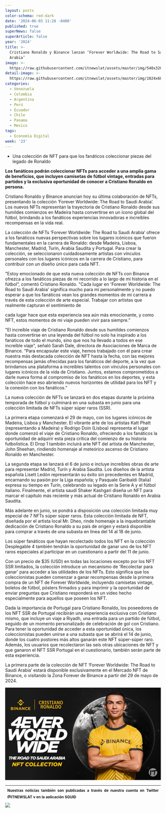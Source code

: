 ```yaml
---
layout: posts
color-schema: red-dark
date: '2024-06-03 11:28 -0400'
published: true
superNews: false
superArticle: false
year: '2024'
title: >-
  Cristiano Ronaldo y Binance lanzan ‘Forever Worldwide: The Road to Saudi
  Arabia’
image: >-
  https://raw.githubusercontent.com/itnewslat/assets/master/img/540x320/Binance-CR7-p.jpg
detail-image: >-
  https://raw.githubusercontent.com/itnewslat/assets/master/img/1024x680/Binance-CR7-g.jpg
categories:
  - Venezuela
  - Colombia
  - Argentina
  - Perú
  - Ecuador
  - Chile
  - Panama
  - Mexico
tags:
  - Economía Digital
week: '23'
---
```

 - Una colección de NFT para que los fanáticos coleccionar piezas del legado de Ronaldo

**Los fanáticos podrán coleccionar NFTs para acceder a una amplia gama de beneficios, que incluyen camisetas de fútbol vintage, entradas para partidos y la exclusiva oportunidad de conocer a Cristiano Ronaldo en persona.**

Cristiano Ronaldo y Binance anuncian hoy su última colaboración de NFTs, presentando la colección ‘Forever Worldwide: The Road to Saudi Arabia’. Los nuevos NFTs representan la trayectoria de Cristiano Ronaldo desde sus humildes comienzos en Madeira hasta convertirse en un ícono global del fútbol, brindando a los fanáticos experiencias innovadoras e increíbles recompensas en la vida real.

La colección de NFTs ‘Forever Worldwide: The Road to Saudi Arabia’ ofrece a los fanáticos nuevas perspectivas sobre los lugares icónicos que fueron fundamentales en la carrera de Ronaldo: desde Madeira, Lisboa, Manchester, Madrid, Turín, Arabia Saudita y Portugal. Para crear la colección, se seleccionaron cuidadosamente artistas con vínculos personales con los lugares icónicos en la carrera de Cristiano, para contribuir con un diseño único para cada NFT.

"Estoy emocionado de que esta nueva colección de NFTs con Binance ofrezca a los fanáticos piezas de mi recorrido a lo largo de mi historia en el fútbol”, comentó Cristiano Ronaldo. "Cada lugar en 'Forever Worldwide: The Road to Saudi Arabia' significa mucho para mí personalmente y no puedo esperar a que los fanáticos vean los grandes momentos de mi carrera a través de esta colección de arte especial. Trabajar con artistas que realmente capturan el sentimiento de

cada lugar hace que esta experiencia sea aún más emocionante, y como NFT, estos momentos de mi viaje pueden vivir para siempre.”

"El increíble viaje de Cristiano Ronaldo desde sus humildes comienzos hasta convertirse en una leyenda del fútbol no solo ha inspirado a los fanáticos de todo el mundo, sino que nos ha llevado a todos en ese increíble viaje", señaló Sarah Dale, directora de Asociaciones de Marca de Binance. “Para encapsular este viaje, hemos trabajado con él para crear nuestra más destacada colección de NFT hasta la fecha, con las mejores recompensas jamás ofrecidas para los fanáticos del deporte, a la vez que brindamos una plataforma a increíbles talentos con vínculos personales con lugares icónicos de la vida de Cristiano. Juntos, estamos comprometidos a darle nueva forma al compromiso de los fanáticos en los deportes, y esta colección hace eso abriendo nuevos horizontes de utilidad para los NFT y la conexión con los fanáticos."

La nueva colección de NFTs se lanzará en dos etapas durante la próxima temporada de fútbol y culminará en una subasta en junio para una colección limitada de NFTs súper súper raros (SSR).

La primera etapa comenzará el 29 de mayo, con los lugares icónicos de Madeira, Lisboa y Manchester. El vibrante arte de los artistas Katt Phatt (representando a Madeira) y Rodrigo Doin (Lisboa) representa el lugar donde comenzó el viaje de Cristiano Ronaldo, ofreciendo a los fanáticos la oportunidad de adquirir esta pieza crítica del comienzo de su historia futbolística. El Drop 1 también incluirá arte NFT del artista de Manchester, John Sheehan, rindiendo homenaje al meteórico ascenso de Cristiano Ronaldo en Manchester.

La segunda etapa se lanzará el 6 de junio e incluye increíbles obras de arte para representar Madrid, Turín y Arabia Saudita. Los diseños de la artista española Lisett Ledón representarán su éxito sin precedentes en Madrid, encarnando su pasión por la Liga española; y Pasquale Garibaldi (Italia) expresa su tiempo en Turín, celebrando su legado en la Serie A y el fútbol italiano. Finalmente, el artista saudí Shaker Kashgari diseña un NFT para marcar el capítulo más reciente y más actual de Cristiano Ronaldo en Arabia Saudita.

Más adelante en junio, se pondrá a disposición una colección limitada muy especial de 7 NFTs súper súper raros. Esta colección limitada de NFT, diseñada por el artista local Mr. Dheo, rinde homenaje a la inquebrantable dedicación de Cristiano Ronaldo a su país de origen y estará disponible para comprar a través de una subasta en línea del 14 al 18 de junio.

Los súper fanáticos que hayan recolectado todos los NFT en la colección Desplegable 4 también tendrán la oportunidad de ganar uno de los NFT raros especiales al participar en un cuestionario a partir del 11 de junio.

Con un precio de $35 (USD) en todas las locaciones excepto por los NFT SSR limitados, la colección introduce un mecanismo de 'Recolectar para ganar' para acceder a las utilidades de los NFTs. Esto significa que los coleccionistas pueden comenzar a ganar recompensas desde la primera compra de un NFT de Forever Worldwide, incluyendo camisetas vintage, boletos de fútbol, pósters firmados y para imprimir y la oportunidad de enviar preguntas que Cristiano responderá en un video hecho especialmente para aquellos que poseen los NFT.

Dada la importancia de Portugal para Cristiano Ronaldo, los poseedores de los NFT SSR de Portugal recibirán una experiencia exclusiva con Cristiano mismo, que incluye un viaje a Riyadh, una entrada para un partido de fútbol, seguido de un momento personalizado de celebración de gol con Cristiano. Para tener la oportunidad de acceder a esta oportunidad única, los coleccionistas pueden unirse a una subasta que se abrirá el 14 de junio, donde los cuatro postores más altos ganarán este NFT súper-súper raro. Además, los usuarios que recolectaron las seis otras ubicaciones de NFT y que ganaron el NFT SSR Portugal en el cuestionario, también serán parte de esta experiencia.

La primera parte de la colección de NFT ‘Forever Worldwide: The Road to Saudi Arabia’ estará disponible exclusivamente en el Mercado NFT de Binance, o visitando la Zona Forever de Binance a partir del 29 de mayo de 2024.

![](https://raw.githubusercontent.com/itnewslat/assets/master/img/540x320/Binance-CR7-p.jpg)

<table style="height: 42px;" width="569">
<tbody>
<tr>
<td style="text-align: justify;"><sub><strong>Nuestras noticias también son publicadas a través de nuestra cuenta en Twitter <a href="https://twitter.com/itnewslat?lang=es">@ITNEWSLAT</a> y en la aplicación <a href="https://squidapp.co/en/">SQUID</a></strong></sub></td>
</tr>
</tbody>
</table>

<img src="https://tracker.metricool.com/c3po.jpg?hash=56f88a41e39ab42c063cc51676587a04"/>